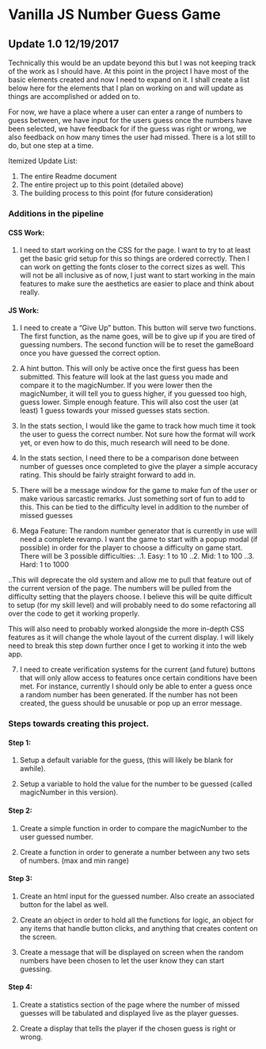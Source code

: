 # Vanilla JS Number Guess Game

## Update 1.0 12/19/2017
Technically this would be an update beyond this but I was not keeping track of the work as I should have. At this point in the project I have most of the basic elements created and now I need to expand on it. I shall create a list below here for the elements that I plan on working on and will update as things are accomplished or added on to.

For now, we have a place where a user can enter a range of numbers to guess between, we have input for the users guess once the numbers have been selected, we have feedback for if the guess was right or wrong, we also feedback on how many times the user had missed. There is a lot still to do, but one step at a time.

Itemized Update List:
1. The entire Readme document
2. The entire project up to this point (detailed above)
3. The building process to this point (for future consideration)



### Additions in the pipeline

#### CSS Work:
1. I need to start working on the CSS for the page. I want to try to at least get the basic grid setup for this so things are ordered correctly. Then I can work on getting the fonts closer to the correct sizes as well. This will not be all inclusive as of now, I just want to start working in the main features to make sure the aesthetics are easier to place and think about really.

#### JS Work:
1. I need to create a “Give Up” button. This button will serve two functions. The first function, as the name goes, will be to give up if you are tired of guessing numbers. The second function will be to reset the gameBoard once you have guessed the correct option.

2. A hint button. This will only be active once the first guess has been submitted. This feature will look at the last guess you made and compare it to the magicNumber. If you were lower then the magicNumber, it will tell you to guess higher, if you guessed too high, guess lower. Simple enough feature. This will also cost the user (at least) 1 guess towards your missed guesses stats section.

3. In the stats section, I would like the game to track how much time it took the user to guess the correct number. Not sure how the format will work yet, or even how to do this, much research will need to be done.

4. In the stats section, I need there to be a comparison done between number of guesses once completed to give the player a simple accuracy rating. This should be fairly straight forward to add in.

5. There will be a message window for the game to make fun of the user or make various sarcastic remarks. Just something sort of fun to add to this. This can be tied to the difficulty level in addition to the number of missed guesses

6. Mega Feature: The random number generator that is currently in use will need a complete revamp. I want the game to start with a popup modal (if possible) in order for the player to choose a difficulty on game start. There will be 3 possible difficulties:
..1. Easy: 1 to 10
..2. Mid: 1 to 100
..3. Hard: 1 to 1000

..This will deprecate the old system and allow me to pull that feature out of the current version of the page. The numbers will be 
pulled from the difficulty setting that the players choose. I believe this will be quite difficult to setup (for my skill level) and will probably need to do some refactoring all over the code to get it working properly.

This will also need to probably worked alongside the more in-depth CSS features as it will change the whole layout of the current display. I will likely need to break this step down further once I get to working it into the web app.

7. I need to create verification systems for the current (and future) buttons that will only allow access to features once certain conditions have been met. For instance, currently I should only be able to enter a guess once a random number has been generated. If the number has not been created, the guess should be unusable or pop up an error message.


### Steps towards creating this project.

#### Step 1:
1. Setup a default variable for the guess, (this will likely be blank for awhile).

2. Setup a variable to hold the value for the number to be guessed (called magicNumber in this version).


#### Step 2:
1. Create a simple function in order to compare the magicNumber to the user guessed number.

2. Create a function in order to generate a number between any two sets of numbers. (max and min range)


#### Step 3:
1. Create an html input for the guessed number. Also create an associated button for the label as well.

2. Create an object in order to hold all the functions for logic, an object for any items that handle button clicks, and anything that creates content on the screen.

3. Create a message that will be displayed on screen when the random numbers have been chosen to let the user know they can start guessing.

#### Step 4:
1. Create a statistics section of the page where the number of missed guesses will be tabulated and displayed live as the player guesses.

2. Create a display that tells the player if the chosen guess is right or wrong.

